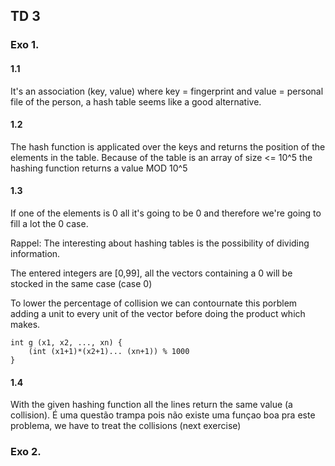 ## TD 3


### Exo 1.

#### 1.1

It's an association (key, value) where key = fingerprint and value = personal file of the person, a hash table seems like a good alternative.

#### 1.2

The hash function is applicated over the keys and returns the position of the elements in the table. Because of the table is an array of size <= 10^5 the hashing function returns a value MOD 10^5

#### 1.3

If one of the elements is 0 all it's going to be 0 and therefore we're going to fill a lot the 0 case. 

Rappel: The interesting about hashing tables is the possibility of dividing information.

The entered integers are [0,99], all the vectors containing a 0 will be stocked in the same case (case 0)

To lower the percentage of collision we can contournate this porblem adding a unit to every unit of the vector before doing the product which makes.
~~~
int g (x1, x2, ..., xn) {
    (int (x1+1)*(x2+1)... (xn+1)) % 1000
}
~~~

#### 1.4

With the given hashing function all the lines return the same value (a collision). É uma questão trampa pois não existe uma funçao boa pra este problema, we have to treat the collisions (next exercise)

### Exo 2.


